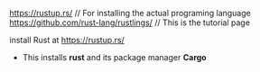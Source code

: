 https://rustup.rs/  // For installing the actual programing language
https://github.com/rust-lang/rustlings/ // This is the tutorial page

install Rust at https://rustup.rs/
- This installs **rust** and its package manager **Cargo**
